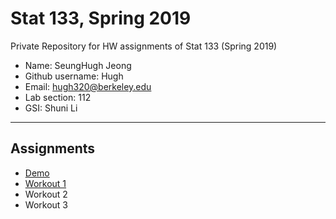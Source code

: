 # Stat 133, Spring 2019

Private Repository for HW assignments of Stat 133 (Spring 2019)

- Name: SeungHugh Jeong
- Github username: Hugh
- Email: hugh320@berkeley.edu
- Lab section: 112
- GSI: Shuni Li

-----

## Assignments

- [Demo](demo)
- [Workout 1](workout1)
- Workout 2
- Workout 3


